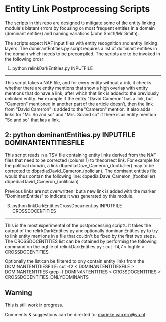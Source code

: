 Entity Link Postprocessing Scripts 
===================================

The scripts in this repo are designed to mitigate some of the entity linking module's blatant errors by focusing on most frequent entities in a domain (dominant entities) and naming variations (John Smith/Mr. Smith).

The scripts expect NAF input files with entity recognition and entity linking layers. The dominantEntities.py script requires a list of dominant entities in the domain which needs to be precompiled. The scripts are to be invoked in the following order:

1. python relinkDarkEntities.py INPUTFILE 
-------------------------------------------
This script takes a NAF file, and for every entity without a link, it checks whether there are entity mentions that show a high overlap with entity mentions that do have a link, after which that link is added to the previously unlinked entity. For example if the entity "David Cameron" has a link, but "Cameron" mentioned in another part of the article doesn't, then the link from "David Cameron" is added to the "Cameron" mention. It also adds links for "Mr. So and so" and "Mrs. So and so" if there is an entity mention "So and so" that has a link. 

2: python dominantEntities.py INPUTFILE DOMINANTENTITIESFILE
--------------------------------------------------------------
This script reads in a TSV file containing entity links derived from the NAF files that need to be corrected (column 1) to thecorrect link. For example for the political domain, a link dbpedia:Dave_Cameron_(footballer) may to be corrected to dbpedia:David_Cameron_(polician). The dominant entities file would thus contain the following line: 
dbpedia:Dave_Cameron_(footballer) dbpedia:David_Cameron_(politician)

Previous links are not overwritten, but a new link is added with the marker "DominantEntities" to indicate it was generated by this module. 

3. python linkDarkEntitiesCrossDocument.py INPUTFILE CROSSDOCENTITIES
--------------------------------------------------------------
This is the most experimental of the postprocessing scripts. It takes the output of the relinkDarkEntities.py and optionally dominantEntities.py to try to link entity mentions in a file that couldn't be fixed by the first two steps. 
The CROSSDOCENTITIES list can be obtained by performing the following command on the logfile of relinkDarkEntities.py <INPUTFILE>:
cut -f4,7 < logfile > CROSSDOCENTITIES 

Optionally the list can be filtered to only contain entity links from the DOMINANTENTITIESFILE:
cut -f2 < DOMINANTENTITIESFILE > DOMINANTENTITIES 
grep -f DOMINANTENTITIES < CROSSDOCENTITIES > CROSSDOCENTITIES_ONLYDOMINANTS


Warning
-------
This is still work in progress.

Comments & suggestions can be directed to: marieke.van.erp@vu.nl

